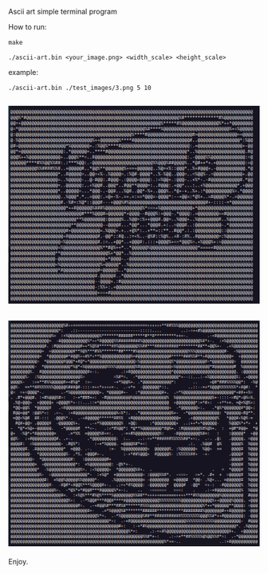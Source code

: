 Ascii art simple terminal program

How to run:
```
make
```
```
./ascii-art.bin <your_image.png> <width_scale> <height_scale>
```
example:
```
./ascii-art.bin ./test_images/3.png 5 10
```

![alt text](https://github.com/msbCyricTohoku/ASCII-art/blob/main/screenshots/screen1.png)
---
![alt text](https://github.com/msbCyricTohoku/ASCII-art/blob/main/screenshots/screen2.png)
---

Enjoy.
